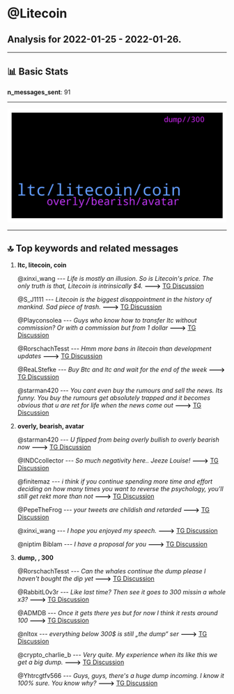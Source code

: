 # **@Litecoin**
 ## Analysis for **2022-01-25** - **2022-01-26**.

---

## 📊 **Basic Stats**

**n_messages_sent**: 91

---
![wordcloud](Litecoin_1Days_wordcloud.png)

---


## 🔝 **Top keywords and related messages**

1. **ltc, litecoin, coin**

    @xinxi_wang --- *Life is mostly an illusion. So is Litecoin's price. The only truth is that, Litecoin is intrinsically $4.* **--->** [TG Discussion](https://t.me/Litecoin/2053076)

    @S_J1111 --- *Litecoin is the biggest disappointment in the history of mankind. Sad piece of trash.* **--->** [TG Discussion](https://t.me/Litecoin/2053411)

    @Playconsolea --- *Guys who know how to transfer ltc without commission? Or with a commission but from 1 dollar* **--->** [TG Discussion](https://t.me/Litecoin/2053463)

    @RorschachTesst --- *Hmm more bans in litecoin than development updates* **--->** [TG Discussion](https://t.me/Litecoin/2053358)

    @ReaLStefke --- *Buy Btc and ltc and wait for the end of the week* **--->** [TG Discussion](https://t.me/Litecoin/2053039)

    @starman420 --- *You cant even buy the rumours and sell the news. Its funny. You buy the rumours get absolutely trapped and it becomes obvious that u are ret for life when the news come out* **--->** [TG Discussion](https://t.me/Litecoin/2053239)

2. **overly, bearish, avatar**

    @starman420 --- *U flipped from being overly bullish to overly bearish now* **--->** [TG Discussion](https://t.me/Litecoin/2052950)

    @INDCcollector --- *So much negativity here.. Jeeze Louise!* **--->** [TG Discussion](https://t.me/Litecoin/2053285)

    @finitemaz --- *i think if you continue spending more time and effort deciding on how many times you want to reverse the psychology, you'll still get rekt more than not* **--->** [TG Discussion](https://t.me/Litecoin/2053255)

    @PepeTheFrog --- *your tweets are childish and retarded* **--->** [TG Discussion](https://t.me/Litecoin/2053080)

    @xinxi_wang --- *I hope you enjoyed my speech.* **--->** [TG Discussion](https://t.me/Litecoin/2053077)

    @niptim Biblam --- *I have a proposal for you* **--->** [TG Discussion](https://t.me/Litecoin/2053004)

3. **dump, , 300**

    @RorschachTesst --- *Can the whales continue the dump please I haven't bought the dip yet* **--->** [TG Discussion](https://t.me/Litecoin/2053116)

    @RabbitL0v3r --- *Like last time? Then see it goes to 300 missin a whole x3?* **--->** [TG Discussion](https://t.me/Litecoin/2053328)

    @ADMDB --- *Once it gets there yes but for now I think it rests around 100* **--->** [TG Discussion](https://t.me/Litecoin/2053430)

    @nltox --- *everything below 300$ is still „the dump“ ser* **--->** [TG Discussion](https://t.me/Litecoin/2053119)

    @crypto_charlie_b --- *Very quite. My experience when its like this we get a big dump.* **--->** [TG Discussion](https://t.me/Litecoin/2053051)

    @Yhtrcgtfv566 --- *Guys, guys, there's a huge dump incoming. I know it 100% sure. You know why?* **--->** [TG Discussion](https://t.me/Litecoin/2053167)

